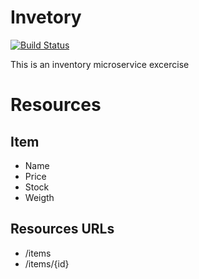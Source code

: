 # Invetory

[![Build Status](https://travis-ci.org/omarvides/inventory.svg?branch=master)](https://travis-ci.org/omarvides/inventory)

This is an inventory microservice excercise

# Resources

## Item

* Name
* Price
* Stock
* Weigth

## Resources URLs

* /items
* /items/{id}
